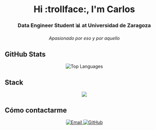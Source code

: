 <h1 align="center">Hi :trollface:, I'm Carlos</h1>
<h3 align="center">Data Engineer Student 📊 at Universidad de Zaragoza</h3>

<p align="center">
  <em>Apasionado por eso y por aquello</em>
</p>



## GitHub Stats
<div align="center">
  <img src="https://github-readme-stats.vercel.app/api/top-langs/?username=carmoran0&layout=compact&theme=dark&hide_border=true" alt="Top Languages" />
</div>


## Stack

<p align="center">
  <a href="https://skillicons.dev">
    <img src="https://skillicons.dev/icons?i=py,r,ps,arduino,blender,cpp,css,linux,postgres,sqlite,docker,html" />
  </a>
</p>



##  Cómo contactarme

<p align="center">
  <a href="mailto:carmoran05@proton.me">
    <img src="https://img.shields.io/badge/Email-D14836?style=for-the-badge&logo=gmail&logoColor=white" alt="Email"/>
  <a href="https://github.com/carmoran0">
    <img src="https://img.shields.io/badge/GitHub-100000?style=for-the-badge&logo=github&logoColor=white" alt="GitHub"/>
  </a>
</p>
